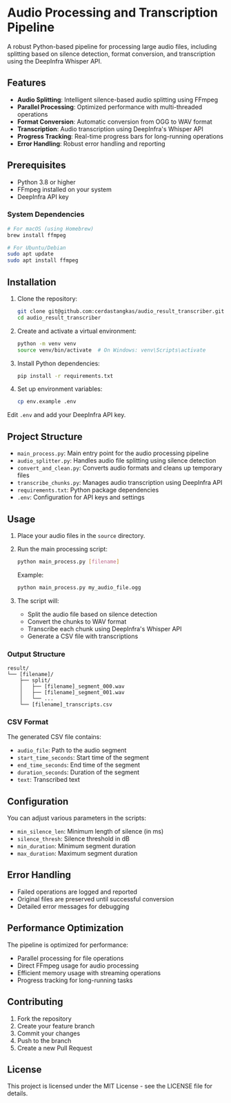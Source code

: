 # Audio Processing and Transcription Pipeline

A robust Python-based pipeline for processing large audio files, including splitting based on silence detection, format conversion, and transcription using the DeepInfra Whisper API.

## Features

- **Audio Splitting**: Intelligent silence-based audio splitting using FFmpeg
- **Parallel Processing**: Optimized performance with multi-threaded operations
- **Format Conversion**: Automatic conversion from OGG to WAV format
- **Transcription**: Audio transcription using DeepInfra's Whisper API
- **Progress Tracking**: Real-time progress bars for long-running operations
- **Error Handling**: Robust error handling and reporting

## Prerequisites

- Python 3.8 or higher
- FFmpeg installed on your system
- DeepInfra API key

### System Dependencies

```bash
# For macOS (using Homebrew)
brew install ffmpeg

# For Ubuntu/Debian
sudo apt update
sudo apt install ffmpeg
```

## Installation

1. Clone the repository:

    ```bash
    git clone git@github.com:cerdastangkas/audio_result_transcriber.git
    cd audio_result_transcriber
    ```

2. Create and activate a virtual environment:

    ```bash
    python -m venv venv
    source venv/bin/activate  # On Windows: venv\Scripts\activate
    ```

3. Install Python dependencies:

    ```bash
    pip install -r requirements.txt
    ```

4. Set up environment variables:

    ```bash
    cp env.example .env
    ```

Edit `.env` and add your DeepInfra API key.

## Project Structure

- `main_process.py`: Main entry point for the audio processing pipeline
- `audio_splitter.py`: Handles audio file splitting using silence detection
- `convert_and_clean.py`: Converts audio formats and cleans up temporary files
- `transcribe_chunks.py`: Manages audio transcription using DeepInfra API
- `requirements.txt`: Python package dependencies
- `.env`: Configuration for API keys and settings

## Usage

1. Place your audio files in the `source` directory.

2. Run the main processing script:

    ```bash
    python main_process.py [filename]
    ```

    Example:

    ```bash
    python main_process.py my_audio_file.ogg
    ```

3. The script will:
   - Split the audio file based on silence detection
   - Convert the chunks to WAV format
   - Transcribe each chunk using DeepInfra's Whisper API
   - Generate a CSV file with transcriptions

### Output Structure

```
result/
└── [filename]/
    ├── split/
    │   ├── [filename]_segment_000.wav
    │   ├── [filename]_segment_001.wav
    │   └── ...
    └── [filename]_transcripts.csv
```

### CSV Format

The generated CSV file contains:

- `audio_file`: Path to the audio segment
- `start_time_seconds`: Start time of the segment
- `end_time_seconds`: End time of the segment
- `duration_seconds`: Duration of the segment
- `text`: Transcribed text

## Configuration

You can adjust various parameters in the scripts:

- `min_silence_len`: Minimum length of silence (in ms)
- `silence_thresh`: Silence threshold in dB
- `min_duration`: Minimum segment duration
- `max_duration`: Maximum segment duration

## Error Handling

- Failed operations are logged and reported
- Original files are preserved until successful conversion
- Detailed error messages for debugging

## Performance Optimization

The pipeline is optimized for performance:

- Parallel processing for file operations
- Direct FFmpeg usage for audio processing
- Efficient memory usage with streaming operations
- Progress tracking for long-running tasks

## Contributing

1. Fork the repository
2. Create your feature branch
3. Commit your changes
4. Push to the branch
5. Create a new Pull Request

## License

This project is licensed under the MIT License - see the LICENSE file for details.
